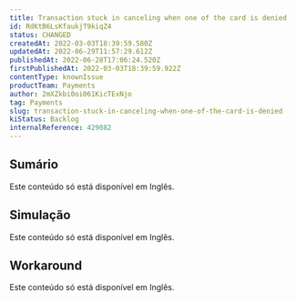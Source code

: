 ```yaml
---
title: Transaction stuck in canceling when one of the card is denied
id: RdKtB6LsKfaukjT9kiqZ4
status: CHANGED
createdAt: 2022-03-03T18:39:59.580Z
updatedAt: 2022-06-29T11:57:29.612Z
publishedAt: 2022-06-28T17:06:24.520Z
firstPublishedAt: 2022-03-03T18:39:59.922Z
contentType: knownIssue
productTeam: Payments
author: 2mXZkbi0oi061KicTExNjo
tag: Payments
slug: transaction-stuck-in-canceling-when-one-of-the-card-is-denied
kiStatus: Backlog
internalReference: 429082
---
```


## Sumário

<div class="alert alert-warning">
  <p>Este conteúdo só está disponível em Inglês.</p>
</div>

## Simulação

<div class="alert alert-warning">
  <p>Este conteúdo só está disponível em Inglês.</p>
</div>

## Workaround

<div class="alert alert-warning">
  <p>Este conteúdo só está disponível em Inglês.</p>
</div>

